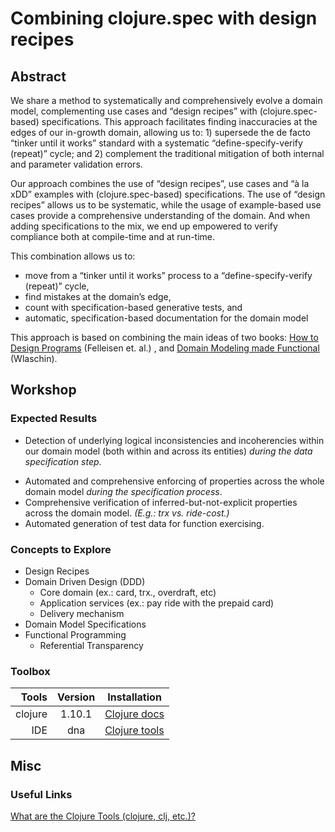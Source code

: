 # Combining clojure.spec with design recipes

## Abstract

We share a method to systematically and comprehensively evolve a domain model, complementing use cases and “design recipes” with (clojure.spec-based) specifications. This approach facilitates finding inaccuracies at the edges of our in-growth domain, allowing us to: 1) supersede the de facto “tinker until it works” standard with a systematic “define-specify-verify (repeat)” cycle; and 2) complement the traditional mitigation of both internal and parameter validation errors.

Our approach combines the use of “design recipes”, use cases and “à la xDD” examples with (clojure.spec-based) specifications. The use of “design recipes” allows us to be systematic, while the usage of example-based use cases provide a comprehensive understanding of the domain. And when adding specifications to the mix, we end up empowered to verify compliance both at compile-time and at run-time.

This combination allows us to:

- move from a “tinker until it works” process to a “define-specify-verify (repeat)” cycle,
- find mistakes at the domain’s edge,
- count with specification-based generative tests, and
- automatic, specification-based documentation for the domain model

This approach is based on combining the main ideas of two books: [How to Design Programs][htdp] (Felleisen et. al.) , and [Domain Modeling made Functional][fsharpfor] (Wlaschin).

## Workshop

<!-- ### What to Expect

### Obtained Benefits

### "Esto es lo que van a descubrir (pero sin decirlo)".

### Results to be Expected (Diego)

### Learning Objectives
 -->
### Expected Results

- Detection of underlying logical inconsistencies and incoherencies within our domain model (both within and across its entities) *during the data specification step*.
<!--
(The) Domain Model > The whole Set of Entities
 -->
-  Automated and comprehensive enforcing of properties across the whole domain model *during the specification process*.
- Comprehensive verification of inferred-but-not-explicit properties across the domain model. <!-- that would normally be detected only after the system has gone into staging/production --> _(E.g.: trx vs. ride-cost.)_
- Automated generation of test data for function exercising.

### Concepts to Explore

- Design Recipes
- Domain Driven Design (DDD)
  - Core domain (ex.: card, trx., overdraft, etc)
  - Application services (ex.: pay ride with the prepaid card)
  - Delivery mechanism
- Domain Model Specifications
- Functional Programming
  - Referential Transparency

### Toolbox

| Tools   | Version  | Installation                    |
| --:     | :------: | ----------------                |
| clojure | 1.10.1   | [Clojure docs][clojure-version] |
| IDE     | dna      | [Clojure tools][clojure-tool]   |


## Misc

### Useful Links

[What are the Clojure Tools (clojure, clj, etc.)?](https://betweentwoparens.com/what-are-the-clojure-tools)

[htdp]: https://htdp.org/
[fsharpfor]: https://fsharpforfunandprofit.com/books/
[bear-emacs]: https://www.gnu.org/software/emacs/download.html
[spacemac]: https://www.spacemacs.org/
[clojure-version]: https://clojure.org/guides/getting_started
[clojure-tool]: https://clojure.org/community/tools
